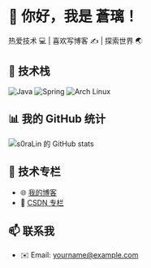 # 👋 你好，我是 蒼璃！

热爱技术 💻 | 喜欢写博客 ✍️ | 探索世界 🌏

## 🚀 技术栈
![Java](https://img.shields.io/badge/Java-%23ED8B00.svg?style=flat&logo=java&logoColor=white)
![Spring](https://img.shields.io/badge/Spring-%236DB33F.svg?style=flat&logo=spring&logoColor=white)
![Arch Linux](https://img.shields.io/badge/Arch_Linux-1793D1?style=flat&logo=arch-linux&logoColor=white)

## 📊 我的 GitHub 统计
![s0raLin 的 GitHub stats](https://github-readme-stats.vercel.app/api?username=s0raLin&show_icons=true&theme=tokyonight)

## 🔧 技术专栏
- 🌐 [我的博客](https://s0ralin.github.io)
- 📘 [CSDN 专栏](https://csdn.net/yourlink)

## 📫 联系我
- ✉️ Email: yourname@example.com
